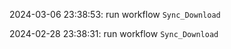 2024-03-06 23:38:53: run workflow `Sync_Download` 

2024-02-28 23:38:31: run workflow `Sync_Download` 



